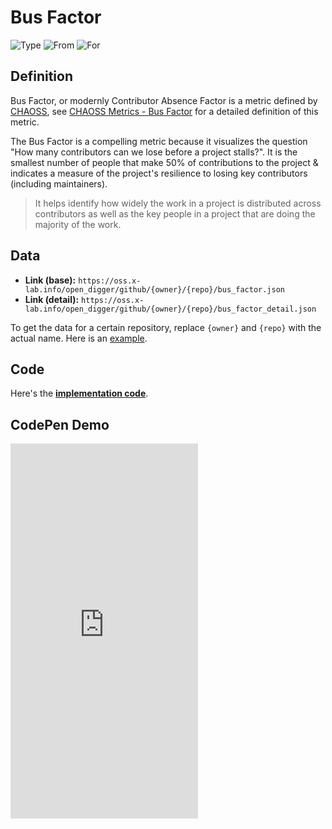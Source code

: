 # Bus Factor

![Type](https://img.shields.io/badge/Type-Metric-blue) ![From](https://img.shields.io/badge/From-CHAOSS-blue) ![For](https://img.shields.io/badge/For-Repo-blue)

## Definition

Bus Factor, or modernly Contributor Absence Factor is a metric defined by [CHAOSS](https://chaoss.community), see [CHAOSS Metrics - Bus Factor](https://chaoss.community/metric-bus-factor/) for a detailed definition of this metric.

The Bus Factor is a compelling metric because it visualizes the question "How many contributors can we lose before a project stalls?". It is the smallest number of people that make 50% of contributions to the project & indicates a measure of the project's resilience to losing key contributors (including maintainers).

> It helps identify how widely the work in a project is distributed across contributors as well as the key people in a project that are doing the majority of the work.


## Data

- **Link (base):** `https://oss.x-lab.info/open_digger/github/{owner}/{repo}/bus_factor.json`
- **Link (detail):** `https://oss.x-lab.info/open_digger/github/{owner}/{repo}/bus_factor_detail.json`


To get the data for a certain repository, replace `{owner}` and `{repo}` with the actual name. Here is an [example](https://oss.x-lab.info/open_digger/github/X-lab2017/open-digger/bus_factor.json).

## Code

Here's the [**implementation code**](https://github.com/X-lab2017/open-digger/blob/master/src/metrics/chaoss.ts#L780).


## CodePen Demo

<iframe height="600" scrolling="no" title="OpenDigger — [X-lab] OpenRank/Activity/Bus Factor" src="https://codepen.io/frank-zsy/embed/bGjyqQj?default-tab=js%2Cresult" frameborder="no" loading="lazy" allowtransparency="true" allowfullscreen="true">
  See the Pen <a href="https://codepen.io/frank-zsy/pen/bGjyqQj">
  OpenDigger - [X-lab] OpenRank/Activity/Bus Factor</a> by Frank Zhao (<a href="https://codepen.io/frank-zsy">@frank-zsy</a>)
  on <a href="https://codepen.io">CodePen</a>.
</iframe>
